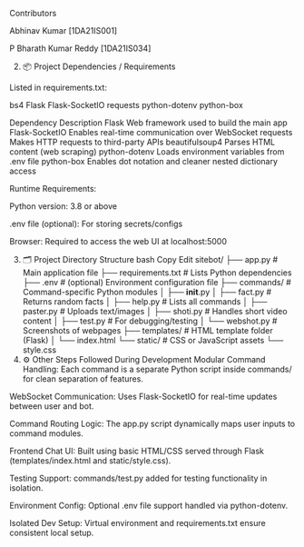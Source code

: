 Contributors

Abhinav Kumar [1DA21IS001]

P Bharath Kumar Reddy [1DA21IS034]

2. 📦 Project Dependencies / Requirements
   
Listed in requirements.txt:

bs4
Flask
Flask-SocketIO
requests
python-dotenv
python-box


Dependency	Description
Flask	Web framework used to build the main app
Flask-SocketIO	Enables real-time communication over WebSocket
requests	Makes HTTP requests to third-party APIs
beautifulsoup4	Parses HTML content (web scraping)
python-dotenv	Loads environment variables from .env file
python-box	Enables dot notation and cleaner nested dictionary access

Runtime Requirements:

Python version: 3.8 or above

.env file (optional): For storing secrets/configs

Browser: Required to access the web UI at localhost:5000

3. 🗂 Project Directory Structure
bash
Copy
Edit
sitebot/
├── app.py                  # Main application file
├── requirements.txt        # Lists Python dependencies
├── .env                    # (optional) Environment configuration file
├── commands/               # Command-specific Python modules
│   ├── __init__.py
│   ├── fact.py             # Returns random facts
│   ├── help.py             # Lists all commands
│   ├── paster.py           # Uploads text/images
│   ├── shoti.py            # Handles short video content
│   ├── test.py             # For debugging/testing
│   └── webshot.py          # Screenshots of webpages
├── templates/              # HTML template folder (Flask)
│   └── index.html
└── static/                 # CSS or JavaScript assets
    └── style.css
4. ⚙️ Other Steps Followed During Development
Modular Command Handling: Each command is a separate Python script inside commands/ for clean separation of features.

WebSocket Communication: Uses Flask-SocketIO for real-time updates between user and bot.

Command Routing Logic: The app.py script dynamically maps user inputs to command modules.

Frontend Chat UI: Built using basic HTML/CSS served through Flask (templates/index.html and static/style.css).

Testing Support: commands/test.py added for testing functionality in isolation.

Environment Config: Optional .env file support handled via python-dotenv.

Isolated Dev Setup: Virtual environment and requirements.txt ensure consistent local setup.

